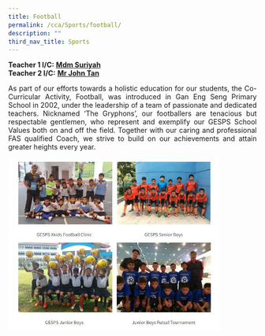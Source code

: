 ```yaml
---
title: Football
permalink: /cca/Sports/football/
description: ""
third_nav_title: Sports
---
```

**Teacher 1 I/C:**&nbsp;**[Mdm Suriyah](mailto:suriyah_mohamed_noor@schools.gov.sg)**<br>
**Teacher 2 I/C:**&nbsp;**[Mr John Tan](mailto:john_tan_chong_jin@schools.gov.sg)**&nbsp;

<p align="justify">As part of our efforts towards a holistic education for our students, the Co-Curricular Activity, Football, was introduced in Gan Eng Seng Primary School in 2002, under the leadership of a team of passionate and dedicated teachers. Nicknamed ‘The Gryphons’, our footballers are tenacious but respectable gentlemen, who represent and exemplify our GESPS School Values both on and off the field. Together with our caring and professional FAS qualified Coach, we strive to build on our achievements and attain greater heights every year.</p>

<img src="/images/photo1668932258.jpeg" style="width:85%">